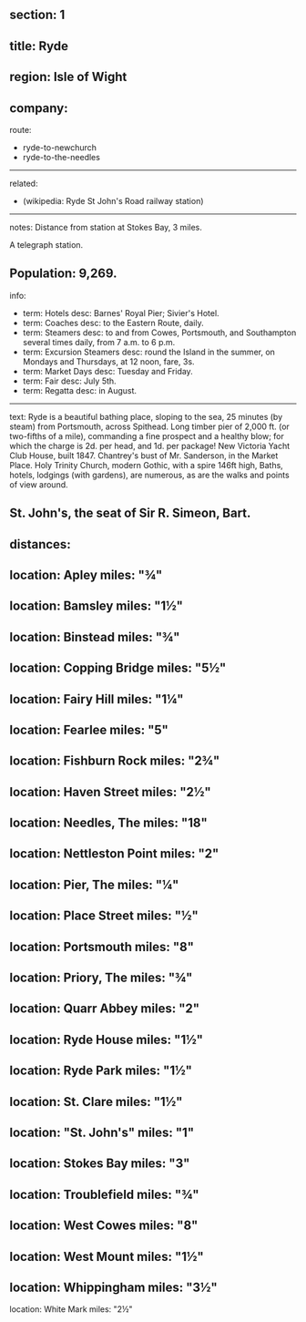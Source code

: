 section: 1
----
title: Ryde
----
region: Isle of Wight
----
company:
----
route:
- ryde-to-newchurch
- ryde-to-the-needles
----
related:
- (wikipedia: Ryde St John's Road railway station)
----
notes: Distance from station at Stokes Bay, 3 miles.

A telegraph station.

Population: 9,269.
----
info:
- term: Hotels
  desc: Barnes' Royal Pier; Sivier's Hotel.
- term: Coaches
  desc: to the Eastern Route, daily.
- term: Steamers
  desc: to and from Cowes, Portsmouth, and Southampton several times daily, from 7 a.m. to 6 p.m.
- term: Excursion Steamers
  desc: round the Island in the summer, on Mondays and Thursdays, at 12 noon, fare, 3s.
- term: Market Days
  desc: Tuesday and Friday.
- term: Fair
  desc: July 5th.
- term: Regatta
  desc: in August.
----
text: Ryde is a beautiful bathing place, sloping to the sea, 25 minutes (by steam) from Portsmouth, across Spithead. Long timber pier of 2,000 ft. (or two-fifths of a mile), commanding a fine prospect and a healthy blow; for which the charge is 2d. per head, and 1d. per package! New Victoria Yacht Club House, built 1847. Chantrey's bust of Mr. Sanderson, in the Market Place. Holy Trinity Church, modern Gothic, with a spire 146ft high, Baths, hotels, lodgings (with gardens), are numerous, as are the walks and points of view around.

**St. John's,** the seat of Sir R. Simeon, Bart.
----
distances:
- 
  location: Apley
  miles: "¾"
- 
  location: Bamsley
  miles: "1½"
- 
  location: Binstead
  miles: "¾"
- 
  location: Copping Bridge
  miles: "5½"
- 
  location: Fairy Hill
  miles: "1¼"
- 
  location: Fearlee
  miles: "5"
- 
  location: Fishburn Rock
  miles: "2¾"
- 
  location: Haven Street
  miles: "2½"
- 
  location: Needles, The
  miles: "18"
- 
  location: Nettleston Point
  miles: "2"
- 
  location: Pier, The
  miles: "¼"
- 
  location: Place Street
  miles: "½"
- 
  location: Portsmouth
  miles: "8"
- 
  location: Priory, The
  miles: "¾"
- 
  location: Quarr Abbey
  miles: "2"
- 
  location: Ryde House
  miles: "1½"
- 
  location: Ryde Park
  miles: "1½"
- 
  location: St. Clare
  miles: "1½"
- 
  location: "St. John's"
  miles: "1"
- 
  location: Stokes Bay
  miles: "3"
- 
  location: Troublefield
  miles: "¾"
- 
  location: West Cowes
  miles: "8"
- 
  location: West Mount
  miles: "1½"
- 
  location: Whippingham
  miles: "3½"
- 
  location: White Mark
  miles: "2½"
